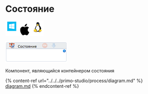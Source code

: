 # Состояние

![](<../../../.gitbook/assets/image (704).png>)

![](<../../../.gitbook/assets/image (62).png>)

Компонент, являющийся контейнером состояния

{% content-ref url="../../../primo-studio/process/diagram.md" %}
[diagram.md](../../../primo-studio/process/diagram.md)
{% endcontent-ref %}

